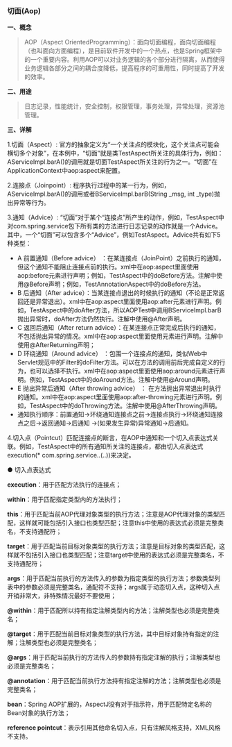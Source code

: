 ### 切面(Aop)

**一、概念**

> AOP（Aspect OrientedProgramming）：面向切面编程，面向切面编程（也叫面向方面编程），是目前软件开发中的一个热点，也是Spring框架中的一个重要内容。利用AOP可以对业务逻辑的各个部分进行隔离，从而使得业务逻辑各部分之间的耦合度降低，提高程序的可重用性，同时提高了开发的效率。

**二、用途**

> 日志记录，性能统计，安全控制，权限管理，事务处理，异常处理，资源池管理。

**三、详解**

1.切面（Aspect）:
官方的抽象定义为“一个关注点的模块化，这个关注点可能会横切多个对象”，在本例中，“切面”就是类TestAspect所关注的具体行为，例如：AServiceImpl.barA()的调用就是切面TestAspect所关注的行为之一。“切面”在ApplicationContext中aop:aspect来配置。

2.连接点（Joinpoint）:
程序执行过程中的某一行为，例如，AServiceImpl.barA()的调用或者BServiceImpl.barB(String _msg, int _type)抛出异常等行为。

3.通知（Advice）:
“切面”对于某个“连接点”所产生的动作，例如，TestAspect中对com.spring.service包下所有类的方法进行日志记录的动作就是一个Advice。其中，一个“切面”可以包含多个“Advice”，例如TestAspect。Advice共有如下5种类型：

- A 前置通知（Before advice） ：在某连接点（JoinPoint）之前执行的通知，但这个通知不能阻止连接点前的执行。xml中在aop:aspect里面使用aop:before元素进行声明；例如，TestAspect中的doBefore方法。注解中使用@Before声明；例如，TestAnnotationAspect中的doBefore方法。
- B 后通知（After advice）：当某连接点退出的时候执行的通知（不论是正常返回还是异常退出）。xml中在aop:aspect里面使用aop:after元素进行声明。例如，TestAspect中的doAfter方法，所以AOPTest中调用BServiceImpl.barB抛出异常时，doAfter方法仍然执行。注解中使用@After声明。
- C 返回后通知（After return advice）：在某连接点正常完成后执行的通知，不包括抛出异常的情况。xml中在aop:aspect里面使用元素进行声明。注解中使用@AfterReturning声明；
- D 环绕通知（Around advice） ：包围一个连接点的通知，类似Web中Servlet规范中的Filter的doFilter方法。可以在方法的调用前后完成自定义的行为，也可以选择不执行。xml中在aop:aspect里面使用aop:around元素进行声明。例如，TestAspect中的doAround方法。注解中使用@Around声明。
- E 抛出异常后通知（After throwing advice） ： 在方法抛出异常退出时执行的通知。xml中在aop:aspect里面使用aop:after-throwing元素进行声明。例如，TestAspect中的doThrowing方法。注解中使用@AfterThrowing声明。
- 通知执行顺序：前置通知→环绕通知连接点之前→连接点执行→环绕通知连接点之后→返回通知→后通知 →(如果发生异常)异常通知→后通知。

4.切入点（Pointcut）匹配连接点的断言，在AOP中通知和一个切入点表达式关联。例如，TestAspect中的所有通知所关注的连接点，都由切入点表达式execution(* com.spring.service.*.*(..))来决定。

● 切入点表达式

**execution**：用于匹配方法执行的连接点；

**within**：用于匹配指定类型内的方法执行；

**this**：用于匹配当前AOP代理对象类型的执行方法；注意是AOP代理对象的类型匹配，这样就可能包括引入接口也类型匹配；注意this中使用的表达式必须是完整类名，不支持通配符；

**target**：用于匹配当前目标对象类型的执行方法；注意是目标对象的类型匹配，这样就不包括引入接口也类型匹配；注意target中使用的表达式必须是完整类名，不支持通配符；

**args**：用于匹配当前执行的方法传入的参数为指定类型的执行方法；参数类型列表中的参数必须是完整类名，通配符不支持；args属于动态切入点，这种切入点开销非常大，非特殊情况最好不要使用；

**@within**：用于匹配所以持有指定注解类型内的方法；注解类型也必须是完整类名；

**@target**：用于匹配当前目标对象类型的执行方法，其中目标对象持有指定的注解；注解类型也必须是完整类名；

**@args**：用于匹配当前执行的方法传入的参数持有指定注解的执行；注解类型也必须是完整类名；

**@annotation**：用于匹配当前执行方法持有指定注解的方法；注解类型也必须是完整类名；

**bean**：Spring AOP扩展的，AspectJ没有对于指示符，用于匹配特定名称的Bean对象的执行方法；

**reference pointcut**：表示引用其他命名切入点，只有注解风格支持，XML风格不支持。